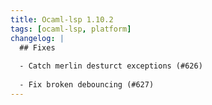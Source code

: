 ```yaml
---
title: Ocaml-lsp 1.10.2
tags: [ocaml-lsp, platform]
changelog: |
  ## Fixes
  
  - Catch merlin desturct exceptions (#626)
  
  - Fix broken debouncing (#627)
---
```


